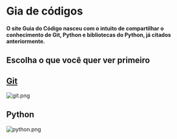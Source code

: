 # Gia de códigos
#### O site Guia do Código nasceu com o intuito de compartilhar o conhecimento de Git, Python e bibliotecas do Python, já citados anteriormente.
## Escolha o que você quer ver primeiro
## [Git](https://guia-do-codigo.github.io/Git/)
![git.png](https://github.com/Guia-do-codigo/Guia-do-codigo.github.io/blob/main/git.png?raw=true)
## Python
![python.png](https://github.com/Guia-do-codigo/Guia-do-codigo.github.io/blob/main/python.png?raw=true)
